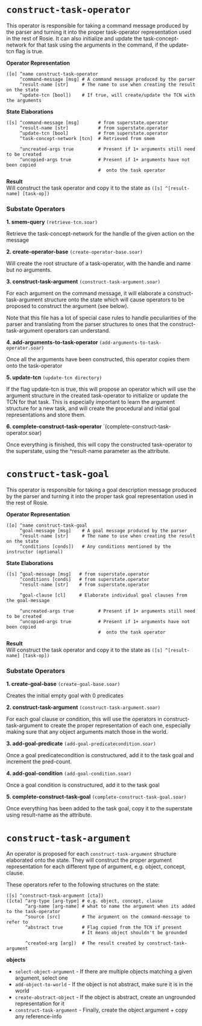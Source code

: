 # `construct-task-operator`

This operator is responsible for taking a command message produced by the parser and 
turning it into the proper task-operator representation used in the rest of Rosie. 
It can also initialize and update the task-concept-network for that task 
using the arguments in the command, if the update-tcn flag is true. 

**Operator Representation**
```
([o] ^name construct-task-operator
     ^command-message [msg] # A command message produced by the parser
     ^result-name [str]     # The name to use when creating the result on the state
     ^update-tcn [bool])    # If true, will create/update the TCN with the arguments
```

**State Elaborations**
```
([s] ^command-message [msg]       # from superstate.operator
     ^result-name [str]           # from superstate.operator
     ^update-tcn [bool]           # from superstate.operator
     ^task-concept-network [tcn]  # Retrieved from smem
    
     ^uncreated-args true         # Present if 1+ arguments still need to be created
     ^uncopied-args true          # Present if 1+ arguments have not been copied 
                                  #  onto the task operator
```

**Result** <br>
Will construct the task operator and copy it to the state as `([s] ^[result-name] [task-op])`

### Substate Operators

**1. smem-query** `(retrieve-tcn.soar)`

Retrieve the task-concept-network for the handle of the given action on the message

**2. create-operator-base** `(create-operator-base.soar)`

Will create the root structure of a task-operator, with the handle and name but no arguments.  

**3. construct-task-argument** `(construct-task-argument.soar)`

For each argument on the command message, it will elaborate 
a construct-task-argument structure onto the state which will 
cause operators to be proposed to construct the argument (see below). 

Note that this file has a lot of special case rules to handle peculiarities of the parser 
and translating from the parser structures to ones that the construct-task-argument operators can understand.

**4. add-arguments-to-task-operator** `(add-arguments-to-task-operator.soar)`

Once all the arguments have been constructed, this operator copies them onto the task-operator

**5. update-tcn** `(update-tcn directory)`

If the flag update-tcn is true, this will propose an operator which will 
use the argument structure in the created task-operator to initialize or update the TCN for that task. 
This is especially important to learn the argument structure for a new task, and will create the procedural and initial goal
representations and store them. 

**6. complete-construct-task-operator** `(complete-construct-task-operator.soar)

Once everything is finished, this will copy the constructed task-operator to the superstate, 
using the ^result-name parameter as the attribute.  





# `construct-task-goal`

This operator is responsible for taking a goal description message produced by the parser and 
turning it into the proper task goal representation used in the rest of Rosie. 

**Operator Representation**
```
([o] ^name construct-task-goal
     ^goal-message [msg]    # A goal message produced by the parser
     ^result-name [str]     # The name to use when creating the result on the state
     ^conditions [conds])   # Any conditions mentioned by the instructor (optional)
```

**State Elaborations**
```
([s] ^goal-message [msg]   # from superstate.operator
     ^conditions [conds]   # from superstate.operator
     ^result-name [str]    # from superstate.operator

     ^goal-clause [cl]     # Elaborate individual goal clauses from the goal-message
    
     ^uncreated-args true         # Present if 1+ arguments still need to be created
     ^uncopied-args true          # Present if 1+ arguments have not been copied 
                                  #  onto the task operator
```

**Result** <br>
Will construct the task operator and copy it to the state as `([s] ^[result-name] [task-op])`

### Substate Operators

**1. create-goal-base** `(create-goal-base.soar)`

Creates the initial empty goal with 0 predicates

**2. construct-task-argument** `(construct-task-argument.soar)`

For each goal clause or condition, this will use the operators in construct-task-argument
to create the proper representation of each one, especially making sure that
any object arguments match those in the world. 

**3. add-goal-predicate** `(add-goal-predicatecondition.soar)`

Once a goal predicatecondition is constructured, add it to the task goal 
and increment the pred-count. 

**4. add-goal-condition** `(add-goal-condition.soar)`

Once a goal condition is constructured, add it to the task goal

**5. complete-construct-task-goal** `(complete-construct-task-goal.soar)`

Once everything has been added to the task goal, copy it to the superstate using result-name as the attribute. 





# `construct-task-argument`
An operator is proposed for each `construct-task-argument` structure elaborated onto the state. 
They will construct the proper argument representation for each different type of argument, 
e.g. object, concept, clause. 

These operators refer to the following structures on the state: 
```
([s] ^construct-task-argument [cta])
([cta] ^arg-type [arg-type] # e.g. object, concept, clause
       ^arg-name [arg-name] # what to name the argument when its added to the task-operator
       ^source [src]        # The argument on the command-message to refer to 
       ^abstract true       # Flag copied from the TCN if present
                            # It means object shouldn't be grounded

       ^created-arg [arg])  # The result created by construct-task-argument
```

**objects**

* `select-object-argument` - If there are multiple objects matching a given argument, select one
* `add-object-to-world` - If the object is not abstract, make sure it is in the world
* `create-abstract-object` - If the object is abstract, create an ungrounded representation for it
* `construct-task-argument` - Finally, create the object argument + copy any reference-info

